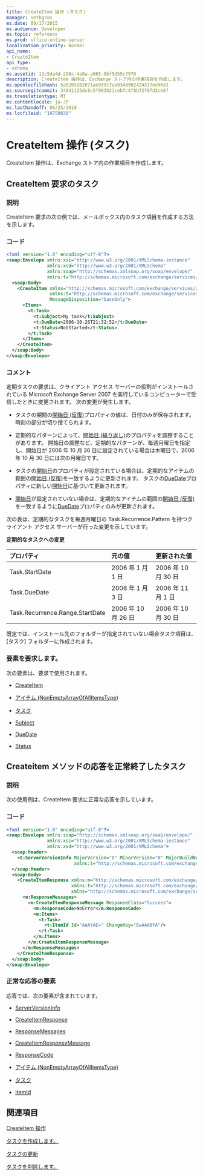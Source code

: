 ```yaml
---
title: CreateItem 操作 (タスク)
manager: sethgros
ms.date: 09/17/2015
ms.audience: Developer
ms.topic: reference
ms.prod: office-online-server
localization_priority: Normal
api_name:
- CreateItem
api_type:
- schema
ms.assetid: 12c5da4d-290c-4a8a-a965-0bf5d55c7978
description: CreateItem 操作は、Exchange ストア内の作業項目を作成します。
ms.openlocfilehash: 5a5203202071ae9391faa9348902424317ee96d1
ms.sourcegitcommit: 34041125dc8c5f993b21cebfc4f8b72f0fd2cb6f
ms.translationtype: MT
ms.contentlocale: ja-JP
ms.lasthandoff: 06/25/2018
ms.locfileid: "19759838"
---
```

# <a name="createitem-operation-task"></a>CreateItem 操作 (タスク)

CreateItem 操作は、Exchange ストア内の作業項目を作成します。
  
## <a name="task-createitem-request"></a>CreateItem 要求のタスク

### <a name="description"></a>説明

CreateItem 要求の次の例では、メールボックス内のタスク項目を作成する方法を示します。
  
### <a name="code"></a>コード

```XML
<?xml version="1.0" encoding="utf-8"?>
<soap:Envelope xmlns:xsi="http://www.w3.org/2001/XMLSchema-instance"
               xmlns:xsd="http://www.w3.org/2001/XMLSchema"
               xmlns:soap="http://schemas.xmlsoap.org/soap/envelope/"
               xmlns:t="http://schemas.microsoft.com/exchange/services/2006/types">
  <soap:Body>
    <CreateItem xmlns="http://schemas.microsoft.com/exchange/services/2006/messages"
                xmlns:t="http://schemas.microsoft.com/exchange/services/2006/types" 
                MessageDisposition="SaveOnly">
      <Items>
        <t:Task>
          <t:Subject>My task</t:Subject>
          <t:DueDate>2006-10-26T21:32:52</t:DueDate>
          <t:Status>NotStarted</t:Status>
        </t:Task>
      </Items>
    </CreateItem>
  </soap:Body>
</soap:Envelope>
```

### <a name="comments"></a>コメント

定期タスクの要求は、クライアント アクセス サーバーの役割がインストールされている Microsoft Exchange Server 2007 を実行しているコンピューターで受信したときに変更されます。 次の変更が発生します。
  
- タスクの期間の[開始日 (反復)](startdate-recurrence.md)プロパティの値は、日付のみが保存されます。 時刻の部分が切り捨てられます。 
    
- 定期的なパターンによって、[開始日 (繰り返し)](startdate-recurrence.md)のプロパティを調整することがあります。 開始日の調整など、定期的なパターンが、毎週月曜日を指定し、開始日が 2006 年 10 月 26 日に設定されている場合は木曜日で、2006 年 10 月 30 日には次の月曜日です。 
    
- タスクの[開始日](startdate.md)のプロパティが設定されている場合は、定期的なアイテムの範囲の[開始日 (反復)](startdate-recurrence.md)を一致するように更新されます。 タスクの[DueDate](duedate.md)プロパティに新しい[開始日](startdate.md)に基づいて更新されます。
    
- [開始日](startdate.md)が設定されていない場合は、定期的なアイテムの範囲の[開始日 (反復)](startdate-recurrence.md)を一致するように[DueDate](duedate.md)プロパティのみが更新されます。 
    
次の表は、定期的なタスクを毎週月曜日の Task.Recurrence.Pattern を持つクライアント アクセス サーバーが行った変更を示しています。
  
**定期的なタスクへの変更**

|**プロパティ**|**元の値**|**更新された値**|
|:-----|:-----|:-----|
|Task.StartDate  <br/> |2006 年 1 月 1 日  <br/> |2006 年 10 月 30 日  <br/> |
|Task.DueDate  <br/> |2006 年 1 月 3 日  <br/> |2006 年 11 月 1 日  <br/> |
|Task.Recurrence.Range.StartDate  <br/> |2006 年 10 月 26 日  <br/> |2006 年 10 月 30 日  <br/> |
   
既定では、インストール先のフォルダーが指定されていない場合タスク項目は、[タスク] フォルダーに作成されます。
  
### <a name="request-elements"></a>要素を要求します。

次の要素は、要求で使用されます。
  
- [CreateItem](createitem.md)
    
- [アイテム (NonEmptyArrayOfAllItemsType)](items-nonemptyarrayofallitemstype.md)
    
- [タスク](task.md)
    
- [Subject](subject.md)
    
- [DueDate](duedate.md)
    
- [Status](status.md)
    
## <a name="successful-task-createitem-response"></a>Createitem メソッドの応答を正常終了したタスク

### <a name="description"></a>説明

次の使用例は、CreateItem 要求に正常な応答を示しています。
  
### <a name="code"></a>コード

```XML
<?xml version="1.0" encoding="utf-8"?>
<soap:Envelope xmlns:soap="http://schemas.xmlsoap.org/soap/envelope/" 
               xmlns:xsi="http://www.w3.org/2001/XMLSchema-instance" 
               xmlns:xsd="http://www.w3.org/2001/XMLSchema">
  <soap:Header>
    <t:ServerVersionInfo MajorVersion="8" MinorVersion="0" MajorBuildNumber="653" MinorBuildNumber="0" 
                         xmlns:t="http://schemas.microsoft.com/exchange/services/2006/types"/>
  </soap:Header>
  <soap:Body>
    <CreateItemResponse xmlns:m="http://schemas.microsoft.com/exchange/services/2006/messages" 
                        xmlns:t="http://schemas.microsoft.com/exchange/services/2006/types" 
                        xmlns="http://schemas.microsoft.com/exchange/services/2006/messages">
      <m:ResponseMessages>
        <m:CreateItemResponseMessage ResponseClass="Success">
          <m:ResponseCode>NoError</m:ResponseCode>
          <m:Items>
            <t:Task>
              <t:ItemId Id="AAAtAE=" ChangeKey="EwAAABYA"/>
            </t:Task>
          </m:Items>
        </m:CreateItemResponseMessage>
      </m:ResponseMessages>
    </CreateItemResponse>
  </soap:Body>
</soap:Envelope>
```

### <a name="successful-response-elements"></a>正常な応答の要素

応答では、次の要素が含まれています。
  
- [ServerVersionInfo](serverversioninfo.md)
    
- [CreateItemResponse](createitemresponse.md)
    
- [ResponseMessages](responsemessages.md)
    
- [CreateItemResponseMessage](createitemresponsemessage.md)
    
- [ResponseCode](responsecode.md)
    
- [アイテム (NonEmptyArrayOfAllItemsType)](items-nonemptyarrayofallitemstype.md)
    
- [タスク](task.md)
    
- [ItemId](itemid.md)
    
## <a name="see-also"></a>関連項目




  [CreateItem 操作](createitem-operation.md)


[タスクを作成します。](http://msdn.microsoft.com/library/0ef97334-e8a0-4f67-a23a-dd9e2bbad49f%28Office.15%29.aspx)
  
[タスクの更新](http://msdn.microsoft.com/library/0a1bf360-d40c-4a99-929b-4c73a14394d5%28Office.15%29.aspx)
  
[タスクを削除します。](http://msdn.microsoft.com/library/a3d7e25f-8a35-4901-b1d9-d31f418ab340%28Office.15%29.aspx)

